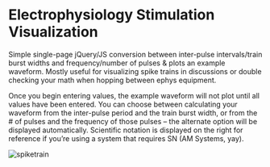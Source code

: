 # Electrophysiology Stimulation Visualization

Simple single-page jQuery/JS conversion between inter-pulse intervals/train burst widths and frequency/number of pulses &amp; plots an example waveform. Mostly useful for visualizing spike trains in discussions or double checking your math when hopping between ephys equipment.

Once you begin entering values, the example waveform will not plot until all values have been entered. You can choose between calculating your waveform from the inter-pulse period and the train burst width, or from the # of pulses and the frequency of those pulses – the alternate option will be displayed automatically. Scientific notation is displayed on the right for reference if you’re using a system that requires SN (AM Systems, yay).

![spiketrain](https://user-images.githubusercontent.com/83111496/189473105-4eeffc3b-d7fb-40f9-8d04-c4951e0df07c.png)
